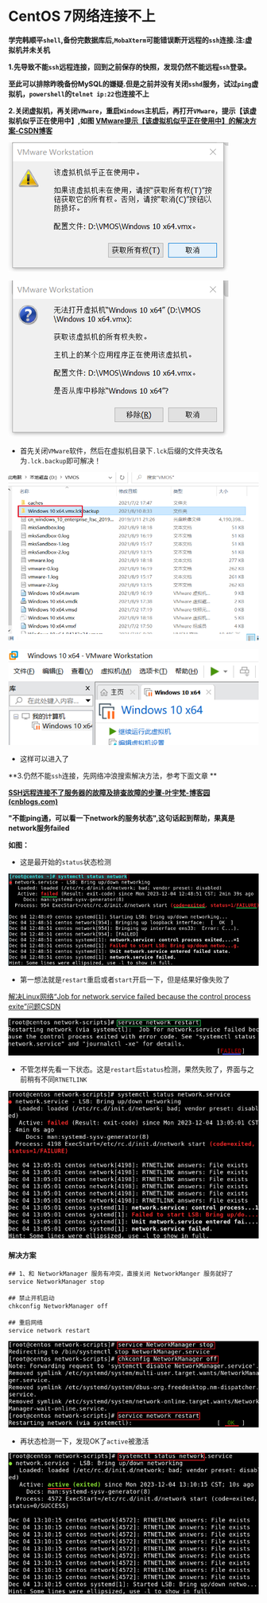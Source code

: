 # CentOS 7网络连接不上

**学完韩顺平`shell`,备份完数据库后,`MobaXterm`可能错误断开远程的`ssh`连接.注:虚拟机并未关机**

**1.先导致不能`ssh`远程连接，回到之前保存的快照，发现仍然不能远程`ssh`登录。**

**至此可以排除昨晚备份MySQL的嫌疑.但是之前并没有关闭`sshd`服务，试过`ping`虚拟机，`powershell`的`telnet ip:22`也连接不上**

**2.关闭虚拟机，再关闭`VMware`，重启`Windows`主机后，再打开`VMware`，提示【该虚拟机似乎正在使用中】,如图    [VMware提示【该虚拟机似乎正在使用中】的解决方案-CSDN博客](https://blog.csdn.net/weixin_43455581/article/details/119560058)**

![](https://github.com/Spike-Julia/markdown-photos/blob/main/Spike-Julia/Linux/CentOS-network/26db1e812f6547609f46ba8dcb3bfda6.png?raw=true)

<img src="https://github.com/Spike-Julia/markdown-photos/blob/main/Spike-Julia/Linux/CentOS-network/8b126d662f644b69aff21961b05ea2d1.png?raw=true"  />

* 首先关闭`VMware`软件，然后在虚拟机目录下`.lck`后缀的文件夹改名为`.lck.backup`即可解决！

<img src="https://github.com/Spike-Julia/markdown-photos/blob/main/Spike-Julia/Linux/CentOS-network/49af88dec8b64c7f938e50f3bba00c8e.png?raw=true" style="zoom:67%;" />

![](https://github.com/Spike-Julia/markdown-photos/blob/main/Spike-Julia/Linux/CentOS-network/69d1390dad7d4255b712b5839ae14bee.png?raw=true)

* 这样可以进入了

  

**3.仍然不能`ssh`连接，先网络冲浪搜索解决方法，参考下面文章 **

**[SSH远程连接不了服务器的故障及排查故障的步骤-叶宇梵-博客园 (cnblogs.com)](https://www.cnblogs.com/guobaiwang/articles/12610439.html)**

**"不能ping通，可以看一下network的服务状态",这句话起到帮助，果真是network服务failed**

**如图：**

* 这是最开始的`status`状态检测

![](https://github.com/Spike-Julia/markdown-photos/blob/main/Spike-Julia/Linux/CentOS-network/Snipaste_2023-12-04_13-17-27.png?raw=true)

* 第一想法就是`restart`重启或者`start`开启一下，但是结果好像失败了

[解决Linux网络“Job for network.service failed because the control process exite”问题CSDN](https://blog.csdn.net/VariatioZbw/article/details/107482739)

![](https://github.com/Spike-Julia/markdown-photos/blob/main/Spike-Julia/Linux/CentOS-network/Snipaste_2023-12-04_13-22-48.png?raw=true)

* 不管怎样先看一下状态。这是`restart`后`status`检测，果然失败了，界面与之前稍有不同`RTNETLINK`

![](https://github.com/Spike-Julia/markdown-photos/blob/main/Spike-Julia/Linux/CentOS-network/Snipaste_2023-12-04_13-17-26.png?raw=true)

#### **解决方案**

```shell
## 1、和 NetworkManager 服务有冲突，直接关闭 NetworkManger 服务就好了
service NetworkManager stop

## 禁止开机启动
chkconfig NetworkManager off 

## 重启网络
service network restart

```

![](https://github.com/Spike-Julia/markdown-photos/blob/main/Spike-Julia/Linux/CentOS-network/Snipaste_2023-12-04_13-28-07.png?raw=true)

* 再状态检测一下，发现OK了`active`被激活

![](https://github.com/Spike-Julia/markdown-photos/blob/main/Spike-Julia/Linux/CentOS-network/Snipaste_2023-12-04_13-30-39.png?raw=true)
